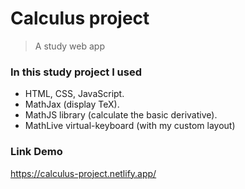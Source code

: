 # Calculus project
> A study web app 
### In this study project I used
- HTML, CSS, JavaScript.
- MathJax (display TeX).
- MathJS library (calculate the basic derivative).
- MathLive virtual-keyboard (with my custom layout)
### Link Demo
https://calculus-project.netlify.app/

